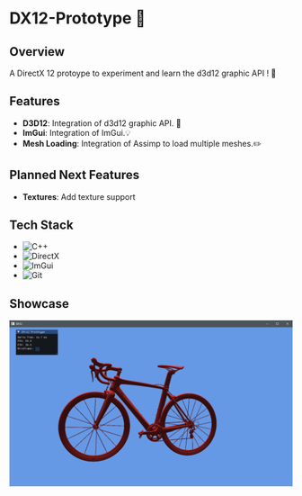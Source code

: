 # DX12-Prototype 🤖

## Overview

A DirectX 12 protoype to experiment and learn the d3d12 graphic API ! 🚀

## Features

- **D3D12**: Integration of d3d12 graphic API. 👾
- **ImGui**: Integration of ImGui.💡
- **Mesh Loading**: Integration of Assimp to load multiple meshes.✏️

## Planned Next Features
- **Textures**: Add texture support

## Tech Stack

- ![C++](https://img.shields.io/badge/C%2B%2B-00599C?style=style=flat&logo=c%2B%2B&logoColor=white)
- ![DirectX](https://img.shields.io/badge/DirectX-217346?style=for-the-badge&logo=microsoft-excel&logoColor=white)
- ![ImGui](https://img.shields.io/badge/ImGui-4B0082?style=style=flat&logo=imgui&logoColor=white)
- ![Git](https://img.shields.io/badge/GIT-E44C30?style=flat&logo=git&logoColor=white)

## Showcase

![Raytraced Screen](https://github.com/ldevillard/DX12-Prototype/blob/main/Thumbnails/bike-render.png)
